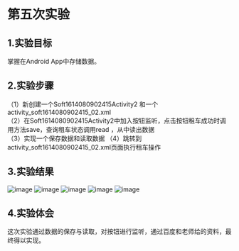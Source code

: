 # 第五次实验

## 1.实验目标
掌握在Android App中存储数据。

## 2.实验步骤 
（1）新创建一个Soft1614080902415Activity2 和一个  activity_soft1614080902415_02.xml    
（2）在Soft1614080902415Activity2中加入按钮监听，点击按钮租车成功时调用方法save，查询租车状态调用read ，从中读出数据     
（3）实现一个保存数据和读取数据
（4）跳转到activity_soft1614080902415_02.xml页面执行租车操作

## 3.实验结果

![image](https://raw.githubusercontent.com/xiaozzcc/android-labs-2018/master/Soft1614080902415//5.1.jpg)
![image](https://raw.githubusercontent.com/xiaozzcc/android-labs-2018/master/Soft1614080902415//5.2.jpg)
![image](https://raw.githubusercontent.com/xiaozzcc/android-labs-2018/master/Soft1614080902415//5.3.jpg)
![image](https://raw.githubusercontent.com/xiaozzcc/android-labs-2018/master/Soft1614080902415//5.4.jpg)
![image](https://raw.githubusercontent.com/xiaozzcc/android-labs-2018/master/Soft1614080902415//5.5.jpg)
## 4.实验体会
这次实验通过数据的保存与读取，对按钮进行监听，通过百度和老师给的资料，最终得以实现。
    
